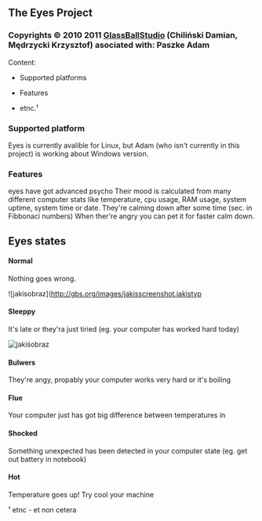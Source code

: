 ## The Eyes Project
### Copyrights © 2010 2011 [GlassBallStudio](http://gbs.org) (Chiliński Damian, Mędrzycki Krzysztof) asociated with: Paszke Adam

Content:

- Supported platforms

- Features

- etnc.¹ 

### Supported platform

Eyes is currently avalible for Linux, but Adam (who isn't currently in this project) is working about Windows version.

### Features

eyes have got advanced psycho
Their mood is calculated from many different computer stats like temperature, cpu usage, RAM usage, system uptime, system time or date.
They're calming down after some time (sec. in Fibbonaci numbers)
When ther're angry you can pet it for faster calm down.

Eyes states
-------------
#### Normal


Nothing goes wrong.

![jakisobraz](http://gbs.org/images/jakisscreenshot.jakistyp

#### Sleeppy


It's late or they'ra just tiried (eg. your computer has worked hard today)

![jakiśobraz](http://gbs.org/images/jakiśscreenshot.jakiśtyp)

#### Bulwers


They're angy, propably your computer works very hard or it's boiling



#### Flue


Your computer just has got big difference between temperatures in 


#### Shocked


Something unexpected has been detected in your computer state (eg. get out battery in notebook)



#### Hot


Temperature goes up! Try cool your machine




¹ etnc - et non cetera
